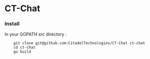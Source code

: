 # CT-Chat

### Install

In your GOPATH src directory :

```shell
	git clone git@github.com:CitadelTechnologies/CT-Chat ct-chat
	cd ct-chat
	go build
```